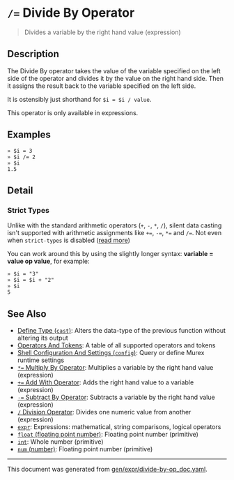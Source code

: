 # `/=` Divide By Operator

> Divides a variable by the right hand value (expression)

## Description

The Divide By operator takes the value of the variable specified on the left
side of the operator and divides it by the value on the right hand side. Then
it assigns the result back to the variable specified on the left side.

It is ostensibly just shorthand for `$i = $i / value`.

This operator is only available in expressions.



## Examples

```
» $i = 3
» $i /= 2
» $i
1.5
```

## Detail

### Strict Types

Unlike with the standard arithmetic operators (`+`, `-`, `*`, `/`), silent data
casting isn't supported with arithmetic assignments like `+=`, `-=`, `*=` and
`/=`. Not even when `strict-types` is disabled ([read more](/docs/user-guide/strict-types.md))

You can work around this by using the slightly longer syntax: **variable =
value op value**, for example:

```
» $i = "3"
» $i = $i + "2"
» $i
5
```

## See Also

* [Define Type (`cast`)](../commands/cast.md):
  Alters the data-type of the previous function without altering its output
* [Operators And Tokens](../user-guide/operators-and-tokens.md):
  A table of all supported operators and tokens
* [Shell Configuration And Settings (`config`)](../commands/config.md):
  Query or define Murex runtime settings
* [`*=` Multiply By Operator](../parser/multiply-by.md):
  Multiplies a variable by the right hand value (expression)
* [`+=` Add With Operator](../parser/add-with.md):
  Adds the right hand value to a variable (expression)
* [`-=` Subtract By Operator](../parser/subtract-by.md):
  Subtracts a variable by the right hand value (expression)
* [`/` Division Operator](../parser/division.md):
  Divides one numeric value from another (expression)
* [`expr`](../commands/expr.md):
  Expressions: mathematical, string comparisons, logical operators
* [`float` (floating point number)](../types/float.md):
  Floating point number (primitive)
* [`int`](../types/int.md):
  Whole number (primitive)
* [`num` (number)](../types/num.md):
  Floating point number (primitive)

<hr/>

This document was generated from [gen/expr/divide-by-op_doc.yaml](https://github.com/lmorg/murex/blob/master/gen/expr/divide-by-op_doc.yaml).